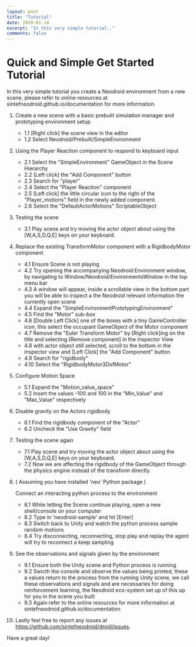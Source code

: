 ```yaml
---
layout: post
title: "Tutorial"
date: 2019-01-14
excerpt: "In this very simple tutorial.."
comments: false
---
```


# Quick and Simple Get Started Tutorial

In this very simple tutorial you create a Neodroid environment from a new scene, please refer to online resources at sintefneodroid.github.io/documentation for more information.

1. Create a new scene with a basic prebuilt simulation manager and prototyping environment setup
    - 1.1 [Right click] the scene view in the editor
    - 1.2 Select Neodroid/Prebuilt/SimpleEnvironment
   
2. Using the Player Reaction component to respond to keyboard input
    - 2.1 Select the "SimpleEnvironment" GameObject in the Scene Hierarchy 
    - 2.2 [Left click] the "Add Component" button
    - 2.3 Search for "player"
    - 2.4 Select the "Player Reaction" component
    - 2.5 [Left click] the little circular icon to the right of the "Player_motions" field in the newly added 
  component.
    - 2.6 Select the "DefaultActorMotions" ScriptableObject
  
3. Testing the scene
    - 3.1 Play scene and try moving the actor object about using the [W,A,S,D,Q,E] keys on your keyboard.

4. Replace the existing TransformMotor component with a RigidbodyMotor component
    - 4.1 Ensure Scene is not playing
    - 4.2 Try opening the accompanying Neodroid:Environment window, by navigating to 
  Window/Neodroid/EnvironmentsWindow in the top menu bar
    - 4.3 A window will appear, inside a scrollable view in the bottom part you will be able to inspect a the 
  Neodroid relevant information the currently open scene
    - 4.4 Expand the "SimpleEnvironmentPrototypingEnvironment"
    - 4.5 Find the "Motor" sub-box
    - 4.6 [Double Left Click] one of the boxes with a tiny GameController icon, this select the occupant 
   GameObject of the Motor component
    - 4.7 Remove the "Euler Transform Motor" by [Right click]ing on the title and selecting [Remove component]
   in the inspector View
    - 4.8 with actor object still selected, scroll to the bottom in the inspector view and [Left Click] the 
  "Add Component" button
    - 4.9 Search for "rigidbody"
    - 4.10 Select the "RigidbodyMotor3DofMotor"
  
5. Configure Motion Space
    - 5.1 Expand the "Motion_value_space"
    - 5.2 Insert the values -100 and 100 in the "Min_Value" and "Max_Value" respectively

6. Disable gravity on the Actors rigidbody 
    - 6.1 Find the rigidbody component of the "Actor"
    - 6.2 Uncheck the "Use Gravity" field 

7. Testing the scene again
    - 7.1 Play scene and try moving the actor object about using the [W,A,S,D,Q,E] keys on your keyboard.
    - 7.2 Now we are affecting the rigidbody of the GameObject through the physics engine instead of the 
  transform directly.

8. ( Assuming you have installed 'neo' Python package )

    Connect an interacting python process to the environment
    - 8.1 While letting the Scene continue playing, open a new shell/console on your computer
    - 8.2 Type in 'neodroid-sample' and hit [Enter]
    - 8.3 Switch back to Unity and watch the python process sample random motions 
    - 8.4 Try disconnecting, reconnecting, stop play and replay the agent will try to reconnect a keep sampling

9. See the observations and signals given by the environment
    - 9.1 Ensure both the Unity scene and Python process is running
    - 9.2 Swicth the console and observe the values being printed, these a values return to the process from 
  the running Unity scene, we call these observations and signals and are necessaries for doing reinforcement learning, the Neodroid eco-system set up of this up for you in the scene you built
    - 9.3 Again refer to the online resources for more information at sintefneodroid.github.io/documentation

10. Lastly feel free to report any issues at https://github.com/sintefneodroid/droid/issues.

Have a great day!

